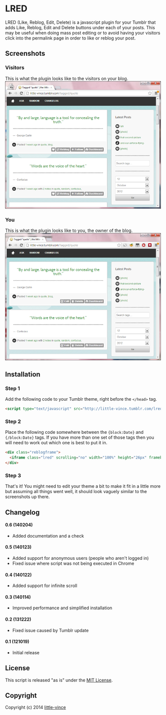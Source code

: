 LRED
====

LRED (Like, Reblog, Edit, Delete) is a javascript plugin for your Tumblr that adds Like, Reblog, Edit and Delete buttons under each of your posts. This may be useful when doing mass post editing or to avoid having your visitors click into the permalink page in order to like or reblog your post.

Screenshots
-----------

### Visitors
This is what the plugin looks like to the visitors on your blog.
![Visitor Screenshot](screenshots/visitor.png?raw=true "What visitors see.")

### You
This is what the plugin looks like to you, the owner of the blog.
![Visitor Screenshot](screenshots/owner.png?raw=true "What you see.")

Installation
------------

### Step 1 
Add the following code to your Tumblr theme, right before the `</head>` tag.
```html
<script type="text/javascript" src="http://little-vince.tumblr.com/lred.js"></script>
```

### Step 2
Place the following code somewhere between the `{block:Date}` and `{/block:Date}` tags. If you have more than one set of those tags then you will need to work out which one is best to put it in.
```html
<div class="reblogframe">
  <iframe class="lred" scrolling="no" width="100%" height="26px" frameborder="0" data-plink="{Permalink}" data-reblog="{ReblogURL}" data-user="{Name}" data-pic="{URLEncodedPortraitURL-64}"></iframe>
</div>
```

### Step 3
That's it! You might need to edit your theme a bit to make it fit in a little more but assuming all things went well, it should look vaguely similar to the screenshots up there.

Changelog
---------

#### 0.6 (140204)
* Added documentation and a check

#### 0.5 (140123)
* Added support for anonymous users (people who aren't logged in)
* Fixed issue where script was not being executed in Chrome

#### 0.4 (140122)
* Added support for infinite scroll

#### 0.3 (140114)
* Improved performance and simplified installation

#### 0.2 (131222)
* Fixed issue caused by Tumblr update

#### 0.1 (121019)
* Initial release

License
-------

This script is released "as is" under the [MIT License](http://opensource.org/licenses/MIT).

Copyright
---------

Copyright (c) 2014 [little-vince](http://www.little-vince.tumblr.com)